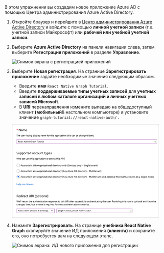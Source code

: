 <!-- markdownlint-disable MD002 MD041 -->

В этом упражнении вы создадим новое приложение Azure AD с помощью Центра администрирования Azure Active Directory.

1. Откройте браузер и перейдите в [Центр администрирования Azure Active Directory](https://aad.portal.azure.com) и войдите с помощью **личной учетной записи** (т.е. учетной записи Майкрософт) или **рабочей или учебной учетной записи**.

1. Выберите **Azure Active Directory** на панели навигации слева, затем выберите **Регистрация приложений** в разделе **Управление**.

    ![Снимок экрана с регистрацией приложений ](./images/aad-portal-app-registrations.png)

1. Выберите **Новая регистрация**. На странице **Зарегистрировать приложение** задайте необходимые значения следующим образом.

    - Введите **имя** `React Native Graph Tutorial`.
    - Введите **поддерживаемые типы учетных записей** для **учетных записей в любом каталоге организаций и личных учетных записей Microsoft**.
    - В **URI** перенаправления измените выпадаю на общедоступный клиент **(мобильный**& настольном компьютере) и установите значение `graph-tutorial://react-native-auth/` .

    ![Снимок экрана: страница "Регистрация приложения"](./images/aad-register-an-app.png)

1. Нажмите **Зарегистрировать**. На странице **учебника React Native Graph** скопируйте значение ИД приложения **(клиента)** и сохраните его, оно потребуется вам на следующем этапе.

    ![Снимок экрана: ИД нового приложения для регистрации](./images/aad-application-id.png)
